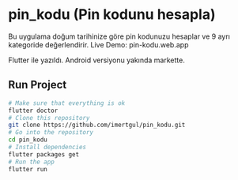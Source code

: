 # pin_kodu (Pin kodunu hesapla)

Bu uygulama doğum tarihinize göre pin kodunuzu hesaplar ve 9 ayrı kategoride değerlendirir. Live Demo: pin-kodu.web.app

Flutter ile yazıldı. Android versiyonu yakında markette. 


## Run Project
```bash
# Make sure that everything is ok
flutter doctor
# Clone this repository
git clone https://github.com/imertgul/pin_kodu.git
# Go into the repository
cd pin_kodu
# Install dependencies
flutter packages get 
# Run the app
flutter run
```
